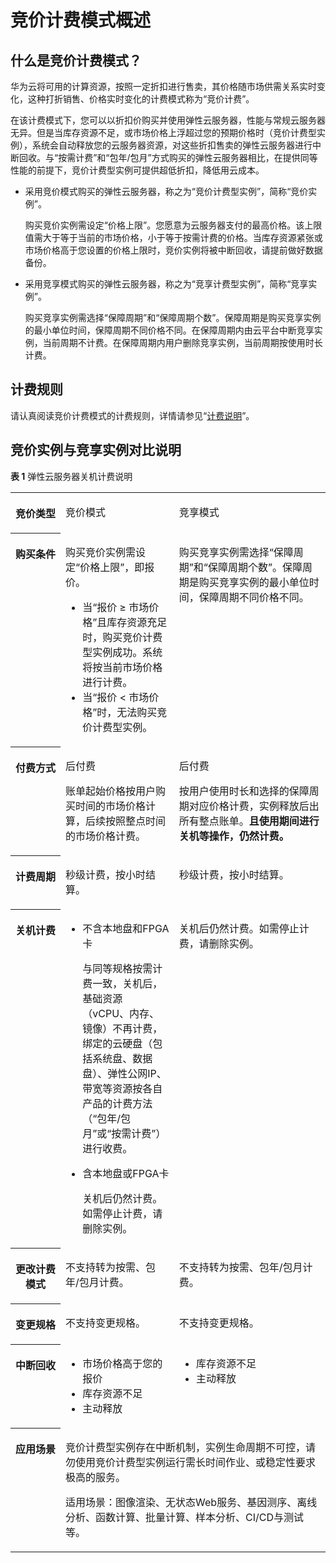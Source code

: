 # 竞价计费模式概述<a name="ecs_03_0189"></a>

## 什么是竞价计费模式？<a name="section28511233133320"></a>

华为云将可用的计算资源，按照一定折扣进行售卖，其价格随市场供需关系实时变化，这种打折销售、价格实时变化的计费模式称为“竞价计费”。

在该计费模式下，您可以以折扣价购买并使用弹性云服务器，性能与常规云服务器无异。但是当库存资源不足，或市场价格上浮超过您的预期价格时（竞价计费型实例），系统会自动释放您的云服务器资源，对这些折扣售卖的弹性云服务器进行中断回收。与“按需计费”和“包年/包月”方式购买的弹性云服务器相比，在提供同等性能的前提下，竞价计费型实例可提供超低折扣，降低用云成本。

-   采用竞价模式购买的弹性云服务器，称之为“竞价计费型实例”，简称“竞价实例”。

    购买竞价实例需设定“价格上限”。您愿意为云服务器支付的最高价格。该上限值需大于等于当前的市场价格，小于等于按需计费的价格。当库存资源紧张或市场价格高于您设置的价格上限时，竞价实例将被中断回收，请提前做好数据备份。


-   采用竞享模式购买的弹性云服务器，称之为“竞享计费型实例”，简称“竞享实例”。

    购买竞享实例需选择“保障周期”和“保障周期个数”。保障周期是购买竞享实例的最小单位时间，保障周期不同价格不同。在保障周期内由云平台中断竞享实例，当前周期不计费。在保障周期内用户删除竞享实例，当前周期按使用时长计费。


## 计费规则<a name="section9674183015114"></a>

请认真阅读竞价计费模式的计费规则，详情请参见“[计费说明](https://support.huaweicloud.com/productdesc-ecs/ecs_01_0065.html)”。

## 竞价实例与竞享实例对比说明<a name="section12240417104214"></a>

**表 1**  弹性云服务器关机计费说明

<a name="table79511114135219"></a>
<table><tbody><tr id="row1095231419522"><th class="firstcol" valign="top" width="15.89%" id="mcps1.2.4.1.1"><p id="p7952101475215"><a name="p7952101475215"></a><a name="p7952101475215"></a>竞价类型</p>
</th>
<td class="cellrowborder" valign="top" width="36.059999999999995%" headers="mcps1.2.4.1.1 "><p id="p495215140526"><a name="p495215140526"></a><a name="p495215140526"></a>竞价模式</p>
</td>
<td class="cellrowborder" valign="top" width="48.05%" headers="mcps1.2.4.1.1 "><p id="p15952201425217"><a name="p15952201425217"></a><a name="p15952201425217"></a>竞享模式</p>
</td>
</tr>
<tr id="row18952111495215"><th class="firstcol" valign="top" width="15.89%" id="mcps1.2.4.2.1"><p id="p17952121416526"><a name="p17952121416526"></a><a name="p17952121416526"></a>购买条件</p>
</th>
<td class="cellrowborder" valign="top" width="36.059999999999995%" headers="mcps1.2.4.2.1 "><p id="p11321952115416"><a name="p11321952115416"></a><a name="p11321952115416"></a>购买竞价实例需设定“价格上限”，即报价。</p>
<a name="ul232165215420"></a><a name="ul232165215420"></a><ul id="ul232165215420"><li>当“报价 ≥ 市场价格”且库存资源充足时，购买竞价计费型实例成功。系统将按当前市场价格进行计费。</li><li>当“报价 &lt; 市场价格”时，无法购买竞价计费型实例。</li></ul>
</td>
<td class="cellrowborder" valign="top" width="48.05%" headers="mcps1.2.4.2.1 "><p id="p186031530165412"><a name="p186031530165412"></a><a name="p186031530165412"></a>购买竞享实例需选择“保障周期”和“保障周期个数”。保障周期是购买竞享实例的最小单位时间，保障周期不同价格不同。</p>
</td>
</tr>
<tr id="row19656144075715"><th class="firstcol" valign="top" width="15.89%" id="mcps1.2.4.3.1"><p id="p16656174035711"><a name="p16656174035711"></a><a name="p16656174035711"></a>付费方式</p>
</th>
<td class="cellrowborder" valign="top" width="36.059999999999995%" headers="mcps1.2.4.3.1 "><p id="p1265620404574"><a name="p1265620404574"></a><a name="p1265620404574"></a>后付费</p>
<p id="p1421819130589"><a name="p1421819130589"></a><a name="p1421819130589"></a>账单起始价格按用户购买时间的市场价格计算，后续按照整点时间的市场价格计费。</p>
</td>
<td class="cellrowborder" valign="top" width="48.05%" headers="mcps1.2.4.3.1 "><p id="p96561240125710"><a name="p96561240125710"></a><a name="p96561240125710"></a>后付费</p>
<p id="p24085619416"><a name="p24085619416"></a><a name="p24085619416"></a>按用户使用时长和选择的保障周期对应价格计费，实例释放后出所有整点账单。<strong id="b3834635411"><a name="b3834635411"></a><a name="b3834635411"></a>且使用期间进行关机等操作，仍然计费。</strong></p>
</td>
</tr>
<tr id="row9199444185717"><th class="firstcol" valign="top" width="15.89%" id="mcps1.2.4.4.1"><p id="p619915441575"><a name="p619915441575"></a><a name="p619915441575"></a>计费周期</p>
</th>
<td class="cellrowborder" valign="top" width="36.059999999999995%" headers="mcps1.2.4.4.1 "><p id="p11199174495717"><a name="p11199174495717"></a><a name="p11199174495717"></a>秒级计费，按小时结算。</p>
</td>
<td class="cellrowborder" valign="top" width="48.05%" headers="mcps1.2.4.4.1 "><p id="p3199134405719"><a name="p3199134405719"></a><a name="p3199134405719"></a>秒级计费，按小时结算。</p>
</td>
</tr>
<tr id="row1978311380572"><th class="firstcol" valign="top" width="15.89%" id="mcps1.2.4.5.1"><p id="p29521214105211"><a name="p29521214105211"></a><a name="p29521214105211"></a>关机计费</p>
</th>
<td class="cellrowborder" valign="top" width="36.059999999999995%" headers="mcps1.2.4.5.1 "><a name="ul562215910544"></a><a name="ul562215910544"></a><ul id="ul562215910544"><li>不含本地盘和FPGA卡<p id="p17622125911549"><a name="p17622125911549"></a><a name="p17622125911549"></a>与同等规格按需计费一致，关机后，基础资源（vCPU、内存、镜像）不再计费，绑定的云硬盘（包括系统盘、数据盘）、弹性公网IP、带宽等资源按各自产品的计费方法（“包年/包月”或“按需计费”）进行收费。</p>
</li><li>含本地盘或FPGA卡<p id="p1462235935417"><a name="p1462235935417"></a><a name="p1462235935417"></a>关机后仍然计费。如需停止计费，请删除实例。</p>
</li></ul>
</td>
<td class="cellrowborder" valign="top" width="48.05%" headers="mcps1.2.4.5.1 "><p id="p499313585415"><a name="p499313585415"></a><a name="p499313585415"></a>关机后仍然计费。如需停止计费，请删除实例。</p>
</td>
</tr>
<tr id="row4611230185719"><th class="firstcol" valign="top" width="15.89%" id="mcps1.2.4.6.1"><p id="p1461193013571"><a name="p1461193013571"></a><a name="p1461193013571"></a>更改计费模式</p>
</th>
<td class="cellrowborder" valign="top" width="36.059999999999995%" headers="mcps1.2.4.6.1 "><p id="p1561173025711"><a name="p1561173025711"></a><a name="p1561173025711"></a>不支持转为按需、包年/包月计费。</p>
</td>
<td class="cellrowborder" valign="top" width="48.05%" headers="mcps1.2.4.6.1 "><p id="p1161123085714"><a name="p1161123085714"></a><a name="p1161123085714"></a>不支持转为按需、包年/包月计费。</p>
</td>
</tr>
<tr id="row1295216141527"><th class="firstcol" valign="top" width="15.89%" id="mcps1.2.4.7.1"><p id="p1457771135913"><a name="p1457771135913"></a><a name="p1457771135913"></a>变更规格</p>
</th>
<td class="cellrowborder" valign="top" width="36.059999999999995%" headers="mcps1.2.4.7.1 "><p id="p145755115911"><a name="p145755115911"></a><a name="p145755115911"></a>不支持变更规格。</p>
</td>
<td class="cellrowborder" valign="top" width="48.05%" headers="mcps1.2.4.7.1 "><p id="p1756261135912"><a name="p1756261135912"></a><a name="p1756261135912"></a>不支持变更规格。</p>
</td>
</tr>
<tr id="row156363514532"><th class="firstcol" valign="top" width="15.89%" id="mcps1.2.4.8.1"><p id="p176360595319"><a name="p176360595319"></a><a name="p176360595319"></a>中断回收</p>
</th>
<td class="cellrowborder" valign="top" width="36.059999999999995%" headers="mcps1.2.4.8.1 "><a name="ul11123121145514"></a><a name="ul11123121145514"></a><ul id="ul11123121145514"><li>市场价格高于您的报价</li><li>库存资源不足</li><li>主动释放</li></ul>
</td>
<td class="cellrowborder" valign="top" width="48.05%" headers="mcps1.2.4.8.1 "><a name="ul238110257555"></a><a name="ul238110257555"></a><ul id="ul238110257555"><li>库存资源不足</li><li>主动释放</li></ul>
</td>
</tr>
<tr id="row4256182020548"><th class="firstcol" valign="top" id="mcps1.2.4.9.1"><p id="p1625622012543"><a name="p1625622012543"></a><a name="p1625622012543"></a>应用场景</p>
</th>
<td class="cellrowborder" colspan="2" valign="top" headers="mcps1.2.4.9.1 "><p id="p172898415016"><a name="p172898415016"></a><a name="p172898415016"></a>竞价计费型实例存在中断机制，实例生命周期不可控，请勿使用竞价计费型实例运行需长时间作业、或稳定性要求极高的服务。</p>
<p id="p162611511105612"><a name="p162611511105612"></a><a name="p162611511105612"></a>适用场景：图像渲染、无状态Web服务、基因测序、离线分析、函数计算、批量计算、样本分析、CI/CD与测试等。</p>
</td>
</tr>
</tbody>
</table>

